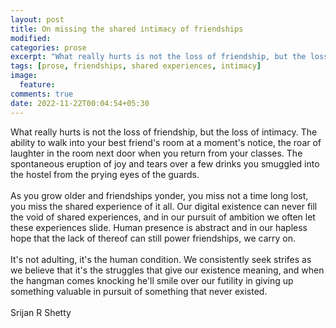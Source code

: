 ```yaml
---
layout: post
title: On missing the shared intimacy of friendships
modified:
categories: prose
excerpt: "What really hurts is not the loss of friendship, but the loss of intimacy."
tags: [prose, friendships, shared experiences, intimacy]
image:
  feature:
comments: true
date: 2022-11-22T00:04:54+05:30
---
```


What really hurts is not the loss of friendship, but the loss of intimacy. The ability to walk into your best friend's room at a moment's notice, the roar of laughter in the room next door when you return from your classes. The spontaneous eruption of joy and tears over a few drinks you smuggled into the hostel from the prying eyes of the guards.<br/><br/>
As you grow older and friendships yonder, you miss not a time long lost, you miss the shared experience of it all. Our digital existence can never fill the void of shared experiences, and in our pursuit of ambition we often let these experiences slide. Human presence is abstract and in our hapless hope that the lack of thereof can still power friendships, we carry on.<br/><br/>
It's not adulting, it's the human condition. We consistently seek strifes as we believe that it's the struggles that give our existence meaning, and when the hangman comes knocking he'll smile over our futility in giving up something valuable in pursuit of something that never existed.<br/><br/>
Srijan R Shetty

